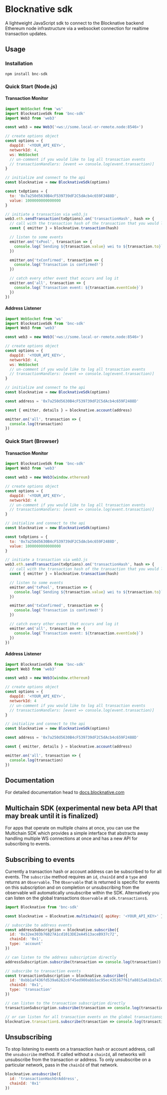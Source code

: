 # Blocknative sdk

A lightweight JavaScript sdk to connect to the Blocknative backend Ethereum node infrastructure via a websocket connection for realtime transaction updates.

## Usage

### Installation

`npm install bnc-sdk`

### Quick Start (Node.js)

#### Transaction Monitor

```javascript
import WebSocket from 'ws'
import BlocknativeSdk from 'bnc-sdk'
import Web3 from 'web3'

const web3 = new Web3('<ws://some.local-or-remote.node:8546>')

// create options object
const options = {
  dappId: '<YOUR_API_KEY>',
  networkId: 4,
  ws: WebSocket
  // un-comment if you would like to log all transaction events
  // transactionHandlers: [event => console.log(event.transaction)]
}

// initialize and connect to the api
const blocknative = new BlocknativeSdk(options)

const txOptions = {
  to: '0x7a250d5630B4cF539739dF2C5dAcb4c659F2488D',
  value: 1000000000000000
}

// initiate a transaction via web3.js
web3.eth.sendTransaction(txOptions).on('transactionHash', hash => {
  // call with the transaction hash of the transaction that you would like to receive status updates for
  const { emitter } = blocknative.transaction(hash)

  // listen to some events
  emitter.on('txPool', transaction => {
    console.log(`Sending ${transaction.value} wei to ${transaction.to}`)
  })

  emitter.on('txConfirmed', transaction => {
    console.log('Transaction is confirmed!')
  })

  // catch every other event that occurs and log it
  emitter.on('all', transaction => {
    console.log(`Transaction event: ${transaction.eventCode}`)
  })
})
```

#### Address Listener

```javascript
import WebSocket from 'ws'
import BlocknativeSdk from 'bnc-sdk'
import Web3 from 'web3'

const web3 = new Web3('<ws://some.local-or-remote.node:8546>')

// create options object
const options = {
  dappId: '<YOUR_API_KEY>',
  networkId: 4,
  ws: WebSocket
  // un-comment if you would like to log all transaction events
  // transactionHandlers: [event => console.log(event.transaction)]
}

// initialize and connect to the api
const blocknative = new BlocknativeSdk(options)

const address = '0x7a250d5630B4cF539739dF2C5dAcb4c659F2488D'

const { emitter, details } = blocknative.account(address)

emitter.on('all', transaction => {
  console.log(transaction)
})
```

### Quick Start (Browser)

#### Transaction Monitor

```javascript
import BlocknativeSdk from 'bnc-sdk'
import Web3 from 'web3'

const web3 = new Web3(window.ethereum)

// create options object
const options = {
  dappId: '<YOUR_API_KEY>',
  networkId: 4
  // un-comment if you would like to log all transaction events
  // transactionHandlers: [event => console.log(event.transaction)]
}

// initialize and connect to the api
const blocknative = new BlocknativeSdk(options)

const txOptions = {
  to: '0x7a250d5630B4cF539739dF2C5dAcb4c659F2488D',
  value: 1000000000000000
}

// initiate a transaction via web3.js
web3.eth.sendTransaction(txOptions).on('transactionHash', hash => {
  // call with the transaction hash of the transaction that you would like to receive status updates for
  const { emitter } = blocknative.transaction(hash)

  // listen to some events
  emitter.on('txPool', transaction => {
    console.log(`Sending ${transaction.value} wei to ${transaction.to}`)
  })

  emitter.on('txConfirmed', transaction => {
    console.log('Transaction is confirmed!')
  })

  // catch every other event that occurs and log it
  emitter.on('all', transaction => {
    console.log(`Transaction event: ${transaction.eventCode}`)
  })
})
```

#### Address Listener

```javascript
import BlocknativeSdk from 'bnc-sdk'
import Web3 from 'web3'

const web3 = new Web3(window.ethereum)

// create options object
const options = {
  dappId: '<YOUR_API_KEY>',
  networkId: 4
  // un-comment if you would like to log all transaction events
  // transactionHandlers: [event => console.log(event.transaction)]
}

// initialize and connect to the api
const blocknative = new BlocknativeSdk(options)

const address = '0x7a250d5630B4cF539739dF2C5dAcb4c659F2488D'

const { emitter, details } = blocknative.account(address)

emitter.on('all', transaction => {
  console.log(transaction)
})
```

## Documentation

For detailed documentation head to [docs.blocknative.com](https://docs.blocknative.com/notify-sdk)

## Multichain SDK (experimental new beta API that may break until it is finalized)

For apps that operate on multiple chains at once, you can use the Multichain SDK which provides a simple interface that abstracts away handling multiple WS connections at once and has a new API for subscribing to events.

## Subscribing to events

Currently a transaction hash or account address can be subscribed to for all events. The `subscribe` method requires an `id`, `chainId` and a `type` and returns an `Observable`. The `Observable` that is returned is specific for events on this subscription and on completion or unsubscribing from the observable will automatically unsubscribe within the SDK. Alternatively you can listen on the global transactions `Observable` at `sdk.transactions$`.

```javascript
import Blocknative from 'bnc-sdk'

const blocknative = Blocknative.multichain({ apiKey: '<YOUR_API_KEY>' })

// subscribe to address events
const addressSubscription = blocknative.subscribe({
  id: '0x32ee303b76B27A1cd1013DE2eA4513aceB937c72',
  chainId: '0x1',
  type: 'account'
})

// can listen to the address subscription directly
addressSubscription.subscribe(transaction => console.log(transaction))

// subscribe to transaction events
const transactionSubscription = blocknative.subscribe({
  id: '0xbb1af436fd539a6282c6f45ed900abb5ac95ec435367f61fa8815a61bd2a7211',
  chainId: '0x1',
  type: 'transaction'
})

// can listen to the transaction subscription directly
transactionSubscription.subscribe(transaction => console.log(transaction))

// or can listen for all transaction events on the global transactions$ observable
blocknative.transaction$.subscribe(transaction => console.log(transaction))
```

## Unsubscribing

To stop listening to events on a transaction hash or account address, call the `unsubscribe` method. If called without a `chainId`, all networks will unsubscribe from the transaction or address. To only unsubscribe on a particular network, pass in the `chainId` of that network.

```javascript
blocknative.unsubscribe({
  id: 'transactionHashOrAddress',
  chainId: '0x1'
})
```
